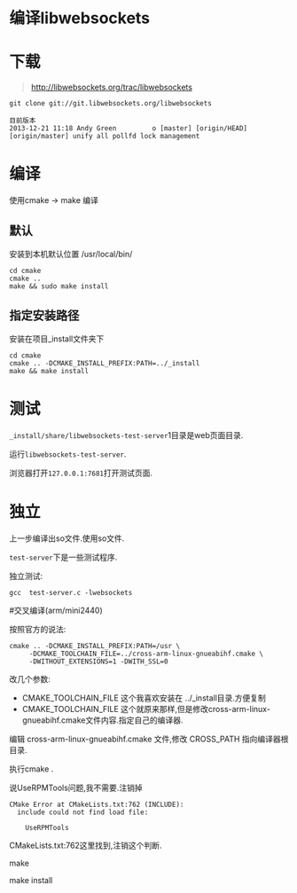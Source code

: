 # 编译libwebsockets

# 下载

> http://libwebsockets.org/trac/libwebsockets

```
git clone git://git.libwebsockets.org/libwebsockets
```
```
目前版本
2013-12-21 11:18 Andy Green         o [master] [origin/HEAD] [origin/master] unify all pollfd lock management
```

# 编译

 使用cmake -> make 编译

## 默认
安装到本机默认位置 /usr/local/bin/
```
cd cmake
cmake ..
make && sudo make install
```

## 指定安装路径
安装在项目_install文件夹下
```
cd cmake
cmake .. -DCMAKE_INSTALL_PREFIX:PATH=../_install 
make && make install
```

# 测试

`_install/share/libwebsockets-test-server`1目录是web页面目录.

运行`libwebsockets-test-server`.

浏览器打开`127.0.0.1:7681`打开测试页面.

# 独立

上一步编译出so文件.使用so文件.

`test-server`下是一些测试程序.

独立测试:
```
gcc  test-server.c -lwebsockets
```

#交叉编译(arm/mini2440)

按照官方的说法:
```
cmake .. -DCMAKE_INSTALL_PREFIX:PATH=/usr \
	 -DCMAKE_TOOLCHAIN_FILE=../cross-arm-linux-gnueabihf.cmake \
	 -DWITHOUT_EXTENSIONS=1 -DWITH_SSL=0
```

改几个参数:

* CMAKE_TOOLCHAIN_FILE 这个我喜欢安装在 ../_install目录.方便复制
* CMAKE_TOOLCHAIN_FILE 这个就原来那样,但是修改cross-arm-linux-gnueabihf.cmake文件内容.指定自己的编译器.

编辑 cross-arm-linux-gnueabihf.cmake 文件,修改 CROSS_PATH 指向编译器根目录.

执行cmake .

说UseRPMTools问题,我不需要.注销掉
```
CMake Error at CMakeLists.txt:762 (INCLUDE):
  include could not find load file:

    UseRPMTools
```
CMakeLists.txt:762这里找到,注销这个判断.

make

make install